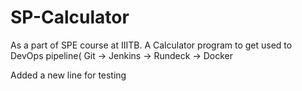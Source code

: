 # SP-Calculator
As a part of SPE course at IIITB. A Calculator program to  get used to DevOps pipeline( Git -> Jenkins -> Rundeck -> Docker


Added a new line for testing
